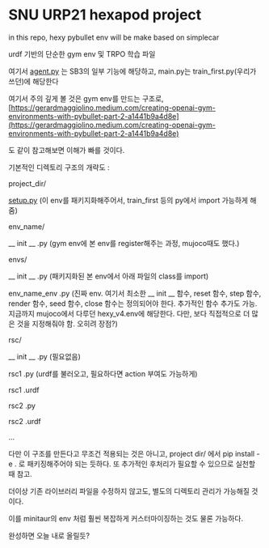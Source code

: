 # SNU URP21 hexapod project

in this repo, hexy pybullet env will be make based on simplecar

urdf 기반의 단순한 gym env 및 TRPO 학습 파일

여기서 [agent.py](http://agent.py) 는 SB3의 일부 기능에 해당하고, main.py는 train_first.py(우리가 쓰던)에 해당한다

여기서 주의 깊게 볼 것은 gym env를 만드는 구조로, [https://gerardmaggiolino.medium.com/creating-openai-gym-environments-with-pybullet-part-2-a1441b9a4d8e](https://gerardmaggiolino.medium.com/creating-openai-gym-environments-with-pybullet-part-2-a1441b9a4d8e)

도 같이 참고해보면 이해가 빠를 것이다.

기본적인 디렉토리 구조의 개략도 :

project_dir/

[setup.py](http://setup.py) (이 env를 패키지화해주어서, train_first 등의 py에서 import 가능하게 해줌)

env_name/

__ init __ .py (gym env에 본 env를 register해주는 과정, mujoco때도 했다.)

envs/

__ init __ .py (패키지화된 본 env에서 아래 파일의 class를 import)

env_name_env .py (진짜 env. 여기서 최소한 __ init __ 함수, reset 함수, step 함수, render 함수, seed 함수, close 함수는 정의되어야 한다. 추가적인 함수 추가도 가능. 지금까지 mujoco에서 다루던 hexy_v4.env에 해당한다. 다만, 보다 직접적으로 더 많은 것을 지정해줘야 함. 오히려 장점?)

rsc/

__ init __ .py (필요없음)

rsc1 .py (urdf를 불러오고, 필요하다면 action 부여도 가능하게)

rsc1 .urdf

rsc2 .py

rsc2 .urdf

...

다만 이 구조를 만든다고 무조건 적용되는 것은 아니고, project dir/ 에서 pip install -e . 로 패키징해주어야 되는 듯하다. 또 추가적인 후처리가 필요할 수 있으므로 실천할 때 참고.

더이상 기존 라이브러리 파일을 수정하지 않고도, 별도의 디렉토리 관리가 가능해질 것이다.

이를 minitaur의 env 처럼 훨씬 복잡하게 커스터마이징하는 것도 물론 가능하다.

완성하면 오늘 내로 올릴듯?
